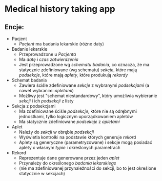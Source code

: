 # Medical history taking app

## Encje:

- Pacjent
  - *Pacjent* ma badania lekarskie (różne daty)
- Badanie lekarskie
  - Przeprowadzone u *Pacjenta*
  - Ma *datę i czas zatwierdzenia*
  - Jest przeprowadzone wg *schematu badania*, co oznacza, że ma statycznie zdefiniowane (wg schematu) *sekcje*, które mają *podsekcje*, które mają *aplety*, które produkują *rekordy*
- Schemat badania
  - Zawiera ściśle zdefiniowane *sekcje* z wybranymi *podsekcjami* (a nawet wybranimi *apletami*)
  - Możliwy jest "schemat niestandardowy", który umożliwia wybieranie *sekcji* i ich *podsekcji* z listy
- Sekcja z podsekcjami
  - Ma zdefiniowane ściśle *podsekcje*, które nie są odrębnymi jednostkami, tylko logicznym uporządkowaniem apletów
  - Ma statycznie zdefiniowane *podsekcje* z *apletami*
- Aplet
  - Należy do *sekcji* w obrębie *podsekcji*
  - Wyświetla kontrolki na podstawie których generuje *rekord*
  - Aplety są generyczne (parametryzowane) i sekcje mogą posiadać aplety o własnym *typie* i określonych parametrach
- Rekord
  - Reprezentuje dane generowane przez jeden *aplet*
  - Przynależy do określonego *badania lekarskiego*
  - (nie ma zdefiniowanej przynależności do sekcji, bo to jest określone statycznie w sekcjach)

